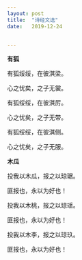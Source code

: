 ```yaml
---
layout: post
title:  "诗经文选"
date:   2019-12-24


---
```


**有狐**

有狐绥绥，在彼淇梁。

心之忧矣，之子无裳。

有狐绥绥，在彼淇厉。

心之忧矣，之子无带。

有狐绥绥，在彼淇侧。

心之忧矣，之子无服。



**木瓜**

投我以木瓜，报之以琼琚。

匪报也，永以为好也！

投我以木桃，报之以琼瑶。

匪报也，永以为好也！

投我以木李，报之以琼玖。

匪报也，永以为好也！
